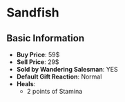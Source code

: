 # Sandfish

## Basic Information

- **Buy Price**: 59$
- **Sell Price**: 29$
- **Sold by Wandering Salesman**: YES
- **Default Gift Reaction**: Normal
- **Heals**:
  - 2 points of Stamina